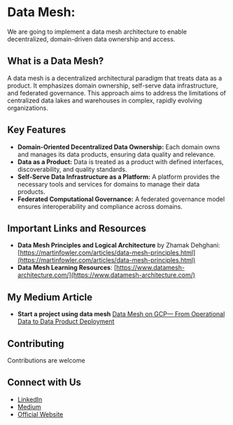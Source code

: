 # Data Mesh: 

We are going to implement a data mesh architecture to enable decentralized, domain-driven data ownership and access.

## What is a Data Mesh?

A data mesh is a decentralized architectural paradigm that treats data as a product. It emphasizes domain ownership, self-serve data infrastructure, and federated governance. This approach aims to address the limitations of centralized data lakes and warehouses in complex, rapidly evolving organizations.

## Key Features

* **Domain-Oriented Decentralized Data Ownership:** Each domain owns and manages its data products, ensuring data quality and relevance.
* **Data as a Product:** Data is treated as a product with defined interfaces, discoverability, and quality standards.
* **Self-Serve Data Infrastructure as a Platform:** A platform provides the necessary tools and services for domains to manage their data products.
* **Federated Computational Governance:** A federated governance model ensures interoperability and compliance across domains.

## Important Links and Resources

* **Data Mesh Principles and Logical Architecture** by Zhamak Dehghani: [https://martinfowler.com/articles/data-mesh-principles.html](https://martinfowler.com/articles/data-mesh-principles.html)
* **Data Mesh Learning Resources**: [https://www.datamesh-architecture.com/](https://www.datamesh-architecture.com/)

## My Medium Article

* **Start a project using data mesh** [Data Mesh on GCP— From Operational Data to Data Product Deployment](https://medium.com/gnomondigital/data-mesh-on-gcp-from-operational-data-to-data-product-deployment-173e43e06b68)



## Contributing

Contributions are welcome

## Connect with Us

- [LinkedIn](https://www.linkedin.com/company/gnomon-digital)
- [Medium](https://medium.com/gnomondigital)
- [Official Website](https://www.gnomondigital.com)